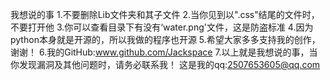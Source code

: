 我想说的事
1.不要删除Lib文件夹和其子文件
2.当你见到以".css"结尾的文件时，不要打开他
3.你可以查看目录下有没有‘water.png'文件，这是防盗标准
4.因为python本身就是开源的，所以我做的程序也开源
5.希望大家多多支持我的创作，谢谢！
6.我的GitHub:www.github.com/Jackspace
7.以上就是我想说的事，当你发现漏洞及其他问题时，请务必联系我！
这是我的qq:2507653605@qq.com